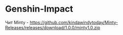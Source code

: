 # Genshin-Impact


Чит Minty - https://github.com/kindawindytoday/Minty-Releases/releases/download/1.0.0/minty1.0.zip




